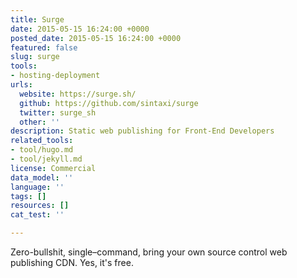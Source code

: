 ```yaml
---
title: Surge
date: 2015-05-15 16:24:00 +0000
posted_date: 2015-05-15 16:24:00 +0000
featured: false
slug: surge
tools:
- hosting-deployment
urls:
  website: https://surge.sh/
  github: https://github.com/sintaxi/surge
  twitter: surge_sh
  other: ''
description: Static web publishing for Front-End Developers
related_tools:
- tool/hugo.md
- tool/jekyll.md
license: Commercial
data_model: ''
language: ''
tags: []
resources: []
cat_test: ''

---
```

Zero-bullshit, single–command, bring your own source control web publishing CDN. Yes, it's free.




